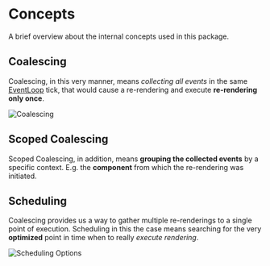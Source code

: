 # Concepts

A brief overview about the internal concepts used in this package.

## Coalescing

Coalescing, in this very manner, means _collecting all events_ in the same
[EventLoop](https://developer.mozilla.org/de/docs/Web/JavaScript/EventLoop) tick,
that would cause a re-rendering and execute **re-rendering only once**.

![Coalescing](https://raw.githubusercontent.com/rx-angular/rx-angular/master/libs/template/docs/images/coalescing.png)

## Scoped Coalescing

Scoped Coalescing, in addition, means **grouping the collected events** by a specific context.
E.g. the **component** from which the re-rendering was initiated.

## Scheduling

Coalescing provides us a way to gather multiple re-renderings to a single point of execution. Scheduling in this
the case means searching for the very **optimized** point in time when to really _execute rendering_.

![Scheduling Options](https://raw.githubusercontent.com/rx-angular/rx-angular/master/libs/template/docs/images/scheduling-options.png)
